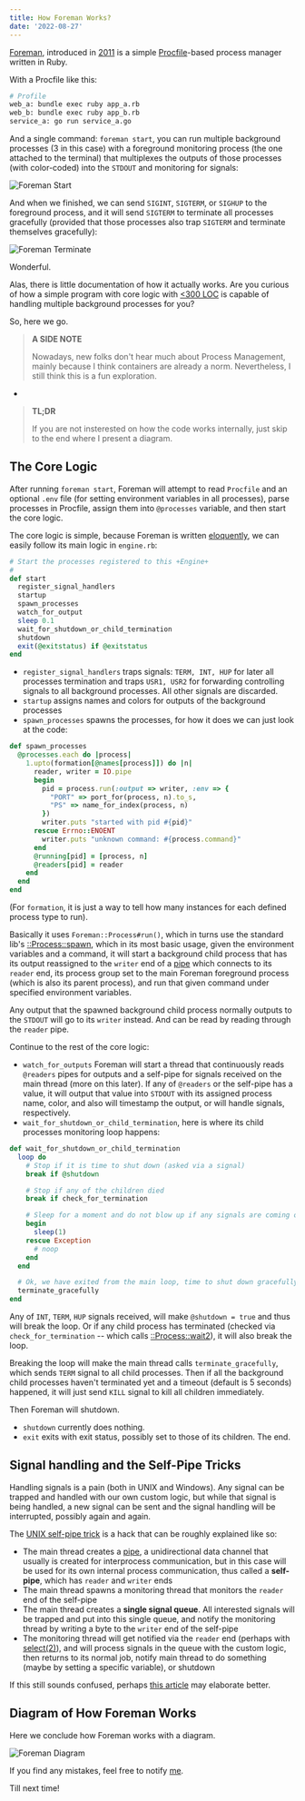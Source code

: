 ```yaml
---
title: How Foreman Works?
date: '2022-08-27'
---
```

[Foreman](https://github.com/ddollar/foreman), introduced in [2011](http://blog.daviddollar.org/2011/05/06/introducing-foreman.html) is a simple [Procfile](https://devcenter.heroku.com/articles/procfile)-based process manager written in Ruby.

With a Procfile like this:

```sh
# Profile
web_a: bundle exec ruby app_a.rb
web_b: bundle exec ruby app_b.rb
service_a: go run service_a.go
```

And a single command: `foreman start`, you can run multiple background processes (3 in this case) with a foreground monitoring process (the one attached to the terminal) that multiplexes the outputs of those processes (with color-coded) into the `STDOUT` and monitoring for signals:

![Foreman Start](/assets/articles/how_foreman_works/start.png)

And when we finished, we can send `SIGINT`, `SIGTERM`, or `SIGHUP` to the foreground process, and it will send `SIGTERM` to terminate all processes gracefully (provided that those processes also trap `SIGTERM` and terminate themselves gracefully):

![Foreman Terminate](/assets/articles/how_foreman_works/terminate.png)

Wonderful.

Alas, there is little documentation of how it actually works. Are you curious of how a simple program with core logic with [<300 LOC](https://github.com/ddollar/foreman/blob/master/lib/foreman/engine.rb) is capable of handling multiple background processes for you?

So, here we go.

> **A SIDE NOTE**
>
> Nowadays, new folks don't hear much about Process Management, mainly because I think containers are already a norm. Nevertheless, I still think this is a fun exploration.  

-

> **TL;DR**
> 
> If you are not insterested on how the code works internally, just skip to the end where I present a diagram.

## The Core Logic

After running `foreman start`, Foreman will attempt to read `Procfile` and an optional `.env` file (for setting environment variables in all processes), parse processes in Procfile, assign them into `@processes` variable, and then start the core logic.

The core logic is simple, because Foreman is written [eloquently](https://www.amazon.com/Eloquent-Ruby-Addison-Wesley-Professional/dp/0321584104), we can easily follow its main logic in `engine.rb`:

```ruby
# Start the processes registered to this +Engine+
#
def start
  register_signal_handlers
  startup
  spawn_processes
  watch_for_output
  sleep 0.1
  wait_for_shutdown_or_child_termination
  shutdown
  exit(@exitstatus) if @exitstatus
end
```

* `register_signal_handlers` traps signals: `TERM, INT, HUP` for later all processes termination and traps `USR1, USR2` for forwarding controlling signals to all background processes. All other signals are discarded.
* `startup` assigns names and colors for outputs of the background processes
* `spawn_processes` spawns the processes, for how it does we can just look at the code:

```ruby
def spawn_processes
  @processes.each do |process|
    1.upto(formation[@names[process]]) do |n|
      reader, writer = IO.pipe
      begin
        pid = process.run(:output => writer, :env => {
          "PORT" => port_for(process, n).to_s,
          "PS" => name_for_index(process, n)
        })
        writer.puts "started with pid #{pid}"
      rescue Errno::ENOENT
        writer.puts "unknown command: #{process.command}"
      end
      @running[pid] = [process, n]
      @readers[pid] = reader
    end
  end
end
```

(For `formation`, it is just a way to tell how many instances for each defined process type to run).

Basically it uses `Foreman::Process#run()`, which in turns use the standard lib's [::Process::spawn](https://ruby-doc.org/core-3.0.2/Process.html#method-c-spawn), which in its most basic usage, given the environment variables and a command, it will start a background child process that has its output reassigned to the `writer` end of a [pipe](https://ruby-doc.org/core-3.1.2/IO.html#method-c-pipe) which connects to its `reader` end, its process group set to the main Foreman foreground process (which is also its parent process), and run that given command under specified environment variables.

Any output that the spawned background child process normally outputs to the `STDOUT` will go to its `writer` instead. And can be read by reading through the `reader` pipe.

Continue to the rest of the core logic:

* `watch_for_outputs` Foreman will start a thread that continuously reads `@readers` pipes for outputs and a self-pipe for signals received on the main thread (more on this later). If any of `@readers` or the self-pipe has a value, it will output that value into `STDOUT` with its assigned process name, color, and also will timestamp the output, or will handle signals, respectively.
* `wait_for_shutdown_or_child_termination`, here is where its child processes monitoring loop happens:

```ruby
def wait_for_shutdown_or_child_termination
  loop do
    # Stop if it is time to shut down (asked via a signal)
    break if @shutdown

    # Stop if any of the children died
    break if check_for_termination

    # Sleep for a moment and do not blow up if any signals are coming our way
    begin
      sleep(1)
    rescue Exception
      # noop
    end
  end

  # Ok, we have exited from the main loop, time to shut down gracefully
  terminate_gracefully
end
```

Any of `INT`, `TERM`, `HUP` signals received, will make `@shutdown = true` and thus will break the loop. Or if any child process has terminated (checked via `check_for_termination` -- which calls [::Process::wait2](https://ruby-doc.org/core-3.0.2/Process.html#method-c-wait2)), it will also break the loop.

Breaking the loop will make the main thread calls `terminate_gracefully`, which sends `TERM` signal to all child processes. Then if all the background child processes haven't terminated yet and a timeout (default is 5 seconds) happened, it will just send `KILL` signal to kill all children immediately.

Then Foreman will shutdown.

* `shutdown` currently does nothing.
* `exit` exits with exit status, possibly set to those of its children. The end.

## Signal handling and the Self-Pipe Tricks

Handling signals is a pain (both in UNIX and Windows). Any signal can be trapped and handled with our own custom logic, but while that signal is being handled, a new signal can be sent and the signal handling will be interrupted, possibly again and again.

The [UNIX self-pipe trick](https://cr.yp.to/docs/selfpipe.html) is a hack that can be roughly explained like so:

* The main thread creates a [pipe](https://man7.org/linux/man-pages/man2/pipe.2.html), a unidirectional data channel that usually is created for interprocess communication, but in this case will be used for its own internal process communication, thus called a **self-pipe**, which has `reader` and `writer` ends
* The main thread spawns a monitoring thread that monitors the `reader` end of the self-pipe
* The main thread creates a **single signal queue**. All interested signals will be trapped and put into this single queue, and notify the monitoring thread by writing a byte to the `writer` end of the self-pipe
* The monitoring thread will get notified via the `reader` end (perhaps with [select(2)](https://man7.org/linux/man-pages/man2/select.2.html)), and will process signals in the queue with the custom logic, then returns to its normal job, notify main thread to do something (maybe by setting a specific variable), or shutdown

If this still sounds confused, perhaps [this article](https://www.sitepoint.com/the-self-pipe-trick-explained/) may elaborate better.

## Diagram of How Foreman Works

Here we conclude how Foreman works with a diagram.

![Foreman Diagram](/assets/articles/how_foreman_works/foreman.png)

If you find any mistakes, feel free to notify [me](https://sarans.co).

Till next time!